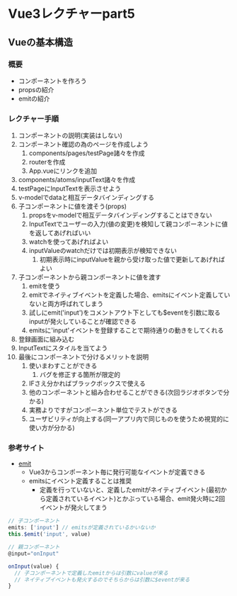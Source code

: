 # Vue3レクチャーpart5
## Vueの基本構造
### 概要
- コンポーネントを作ろう
- propsの紹介
- emitの紹介

### レクチャー手順
1. コンポーネントの説明(実装はしない)
2. コンポーネント確認の為のページを作成しよう
    1. components/pages/testPage諸々を作成
    2. routerを作成
    3. App.vueにリンクを追加
3. components/atoms/inputText諸々を作成
4. testPageにInputTextを表示させよう
5. v-modelでdataと相互データバインディングする
6. 子コンポーネントに値を渡そう(props)
    1. propsをv-modelで相互データバインディングすることはできない
    2. InputTextでユーザーの入力(値の変更)を検知して親コンポーネントに値を返してあげればいい
    3. watchを使ってあげればよい
    4. inputValueのwatchだけでは初期表示が検知できない
        1. 初期表示時にinputValueを親から受け取った値で更新してあげればよい
7. 子コンポーネントから親コンポーネントに値を渡す
    1. emitを使う
    2. emitでネイティブイベントを定義した場合、emitsにイベント定義していないと両方呼ばれてしまう
    3. 試しにemit('input')をコメントアウト下としても$eventを引数に取るinputが発火していることが確認できる
    4. emitsに'input'イベントを登録することで期待通りの動きをしてくれる
8. 登録画面に組み込む
9. InputTextにスタイルを当てよう
10. 最後にコンポーネントで分けるメリットを説明
    1. 使いまわすことができる
        1. バグを修正する箇所が限定的
    2. IFさえ分かればブラックボックスで使える
    3. 他のコンポーネントと組み合わせることができる(次回ラジオボタンで分かる)
    4. 実務よりですがコンポーネント単位でテストができる
    5. ユーザビリティが向上する(同一アプリ内で同じものを使うため視覚的に使い方が分かる)

### 参考サイト
- [emit](https://v3-migration.vuejs.org/ja/breaking-changes/emits-option.html)
  - Vue3からコンポーネント毎に発行可能なイベントが定義できる
  - emitsにイベント定義することは推奨
    - 定義を行っていないと、定義したemitがネイティブイベント(最初から定義されているイベント)とかぶっている場合、emit発火時に2回イベントが発火してまう

```js
// 子コンポーネント
emits: ['input'] // emitsが定義されているかいないか
this.$emit('input', value)

// 親コンポーネント
@input="onInput"

onInput(value) {
  // 子コンポーネントで定義したemitからは引数にvalueが来る
  // ネイティブイベントも発火するのでそちらからは引数に$eventが来る
}
```